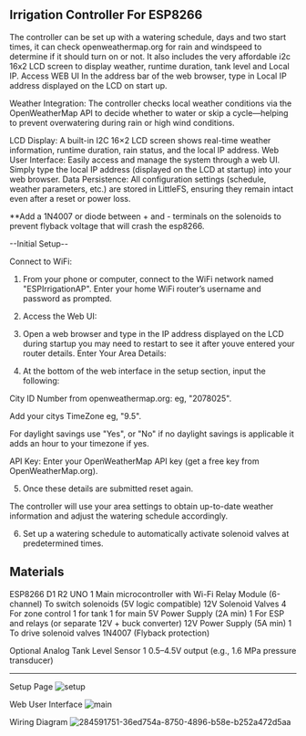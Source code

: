 Irrigation Controller For ESP8266
-----------------------------------
The controller can be set up with a watering schedule, days and two start times, it can check openweathermap.org for rain and windspeed
to determine if it should turn on or not. It also includes the very affordable i2c 16x2 LCD screen to display weather, 
runtime duration, tank level and Local IP. Access WEB UI In the address bar of the web browser,
type in Local IP address displayed on the LCD on start up.

Weather Integration: The controller checks local weather conditions via the OpenWeatherMap API
to decide whether to water or skip a cycle—helping to prevent overwatering during rain or high wind conditions.

LCD Display: A built-in I2C 16×2 LCD screen shows real-time weather information, runtime duration, rain status, and the local IP address.
Web User Interface: Easily access and manage the system through a web UI. Simply type the local IP address (displayed on the LCD at startup) into your web browser.
Data Persistence: All configuration settings (schedule, weather parameters, etc.) are stored in LittleFS, ensuring they remain intact even after a reset or power loss.

**Add a 1N4007 or diode between + and - terminals on the solenoids to prevent flyback voltage that will crash the esp8266. 

--Initial Setup--

Connect to WiFi:

1. From your phone or computer, connect to the WiFi network named "ESPIrrigationAP".
Enter your home WiFi router’s username and password as prompted.

2. Access the Web UI:

3. Open a web browser and type in the IP address displayed on the LCD during startup
you may need to restart to see it after youve entered your router details.
Enter Your Area Details:

4. At the bottom of the web interface in the setup section, input the following:

City ID Number from openweathermap.org: eg, "2078025".

Add your citys TimeZone eg, "9.5".

For daylight savings use "Yes", or "No" if no daylight savings is applicable it adds an hour to your timezone if yes.

API Key: Enter your OpenWeatherMap API key (get a free key from OpenWeatherMap.org).

5. Once these details are submitted reset again. 

The controller will use your area settings to obtain up-to-date weather information and adjust the watering schedule accordingly. 

6. Set up a watering schedule to automatically activate solenoid valves at predetermined times.

Materials
---------

ESP8266 D1 R2 UNO	1	Main microcontroller with Wi-Fi
Relay Module (6-channel)	To switch solenoids (5V logic compatible)
12V Solenoid Valves	4	For zone control 1 for tank 1 for main
5V Power Supply (2A min)	1	For ESP and relays (or separate 12V + buck converter)
12V Power Supply (5A min)	1	To drive solenoid valves
1N4007 (Flyback protection)

Optional
Analog Tank Level Sensor	1	0.5–4.5V output (e.g., 1.6 MPa pressure transducer)

----

Setup Page
![setup](https://github.com/user-attachments/assets/0625732d-a173-475c-963e-c30714bc7aaf)



Web User Interface
![main](https://github.com/user-attachments/assets/262912bb-05b4-40ee-a69f-adebeff35236)



Wiring Diagram 
![284591751-36ed754a-8750-4896-b58e-b252a472d5aa](https://github.com/user-attachments/assets/2e560554-f027-4a23-9937-c324d0a798c6)




